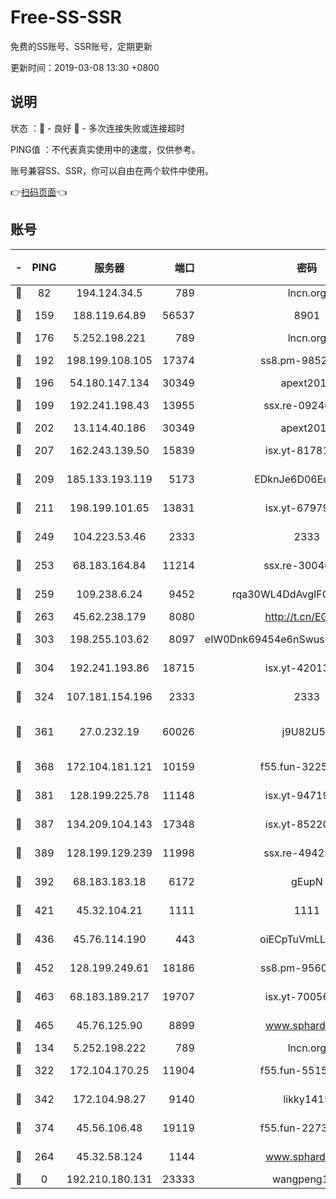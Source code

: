 # Free-SS-SSR

免费的SS账号、SSR账号，定期更新

更新时间：2019-03-08 13:30 +0800

## 说明

状态     ：🙂 - 良好 🙁 - 多次连接失败或连接超时

PING值   ：不代表真实使用中的速度，仅供参考。

账号兼容SS、SSR，你可以自由在两个软件中使用。

👉[扫码页面](https://liesauer.github.io/Free-SS-SSR/)👈

## 账号

|-|PING|服务器|端口|密码|加密方式|区域|
|:----:|:----:|:-----:|-----:|:----:|:----:|:----:|
|🙂|82|194.124.34.5|789|lncn.org|rc4|JP|
|🙂|159|188.119.64.89|56537|8901|aes-256-cfb|RU|
|🙂|176|5.252.198.221|789|lncn.org|rc4|JP|
|🙂|192|198.199.108.105|17374|ss8.pm-98527684|aes-256-cfb|US|
|🙂|196|54.180.147.134|30349|apext2019|chacha20|KR|
|🙂|199|192.241.198.43|13955|ssx.re-09246977|aes-256-cfb|US|
|🙂|202|13.114.40.186|30349|apext2019|chacha20|JP|
|🙂|207|162.243.139.50|15839|isx.yt-81781713|aes-256-cfb|US|
|🙂|209|185.133.193.119|5173|EDknJe6D06EoWDaw|aes-256-cfb|US|
|🙂|211|198.199.101.65|13831|isx.yt-67979439|aes-256-cfb|US|
|🙂|249|104.223.53.46|2333|2333|aes-256-cfb|US|
|🙂|253|68.183.164.84|11214|ssx.re-30046337|aes-256-cfb|US|
|🙂|259|109.238.6.24|9452|rqa30WL4DdAvgIFG6Fs3znzTa|aes-256-cfb|FR|
|🙂|263|45.62.238.179|8080|http://t.cn/EGJIyrl|rc4-md5|CA|
|🙂|303|198.255.103.62|8097|eIW0Dnk69454e6nSwuspv9DmS201tQ0D|aes-256-cfb|US|
|🙂|304|192.241.193.86|18715|isx.yt-42013662|aes-256-cfb|US|
|🙂|324|107.181.154.196|2333|2333|aes-256-cfb|US|
|🙂|361|27.0.232.19|60026|j9U82U53|xchacha20-ietf-poly1305|HK|
|🙂|368|172.104.181.121|10159|f55.fun-32253878|aes-256-cfb|SG|
|🙂|381|128.199.225.78|11148|isx.yt-94719488|aes-256-cfb|SG|
|🙂|387|134.209.104.143|17348|isx.yt-85220846|aes-256-cfb|SG|
|🙂|389|128.199.129.239|11998|ssx.re-49425737|aes-256-cfb|SG|
|🙂|392|68.183.183.18|6172|gEupN|aes-256-cfb|SG|
|🙂|421|45.32.104.21|1111|1111|aes-256-cfb|SG|
|🙂|436|45.76.114.190|443|oiECpTuVmLLxk4Ts|aes-256-cfb|AU|
|🙂|452|128.199.249.61|18186|ss8.pm-95603573|aes-256-cfb|SG|
|🙂|463|68.183.189.217|19707|isx.yt-70056316|aes-256-cfb|SG|
|🙂|465|45.76.125.90|8899|www.sphard.com|aes-256-cfb|AU|
|🙂|134|5.252.198.222|789|lncn.org|rc4|JP|
|🙂|322|172.104.170.25|11904|f55.fun-55158712|aes-256-cfb|SG|
|🙂|342|172.104.98.27|9140|likky1415|aes-256-cfb|JP|
|🙂|374|45.56.106.48|19119|f55.fun-22731576|aes-256-cfb|US|
|🙁|264|45.32.58.124|1144|www.sphard.com|aes-256-cfb|JP|
|🙁|0|192.210.180.131|23333|wangpeng123|chacha20|US|
